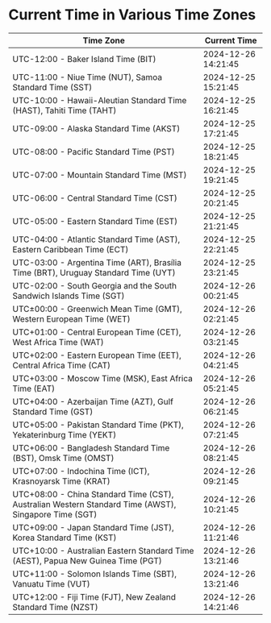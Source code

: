 # Current Time in Various Time Zones

| Time Zone | Current Time |
|-----------|--------------|
| UTC-12:00 - Baker Island Time (BIT) | 2024-12-26 14:21:45 |
| UTC-11:00 - Niue Time (NUT), Samoa Standard Time (SST) | 2024-12-25 15:21:45 |
| UTC-10:00 - Hawaii-Aleutian Standard Time (HAST), Tahiti Time (TAHT) | 2024-12-25 16:21:45 |
| UTC-09:00 - Alaska Standard Time (AKST) | 2024-12-25 17:21:45 |
| UTC-08:00 - Pacific Standard Time (PST) | 2024-12-25 18:21:45 |
| UTC-07:00 - Mountain Standard Time (MST) | 2024-12-25 19:21:45 |
| UTC-06:00 - Central Standard Time (CST) | 2024-12-25 20:21:45 |
| UTC-05:00 - Eastern Standard Time (EST) | 2024-12-25 21:21:45 |
| UTC-04:00 - Atlantic Standard Time (AST), Eastern Caribbean Time (ECT) | 2024-12-25 22:21:45 |
| UTC-03:00 - Argentina Time (ART), Brasília Time (BRT), Uruguay Standard Time (UYT) | 2024-12-25 23:21:45 |
| UTC-02:00 - South Georgia and the South Sandwich Islands Time (SGT) | 2024-12-26 00:21:45 |
| UTC±00:00 - Greenwich Mean Time (GMT), Western European Time (WET) | 2024-12-26 02:21:45 |
| UTC+01:00 - Central European Time (CET), West Africa Time (WAT) | 2024-12-26 03:21:45 |
| UTC+02:00 - Eastern European Time (EET), Central Africa Time (CAT) | 2024-12-26 04:21:45 |
| UTC+03:00 - Moscow Time (MSK), East Africa Time (EAT) | 2024-12-26 05:21:45 |
| UTC+04:00 - Azerbaijan Time (AZT), Gulf Standard Time (GST) | 2024-12-26 06:21:45 |
| UTC+05:00 - Pakistan Standard Time (PKT), Yekaterinburg Time (YEKT) | 2024-12-26 07:21:45 |
| UTC+06:00 - Bangladesh Standard Time (BST), Omsk Time (OMST) | 2024-12-26 08:21:45 |
| UTC+07:00 - Indochina Time (ICT), Krasnoyarsk Time (KRAT) | 2024-12-26 09:21:45 |
| UTC+08:00 - China Standard Time (CST), Australian Western Standard Time (AWST), Singapore Time (SGT) | 2024-12-26 10:21:45 |
| UTC+09:00 - Japan Standard Time (JST), Korea Standard Time (KST) | 2024-12-26 11:21:46 |
| UTC+10:00 - Australian Eastern Standard Time (AEST), Papua New Guinea Time (PGT) | 2024-12-26 13:21:46 |
| UTC+11:00 - Solomon Islands Time (SBT), Vanuatu Time (VUT) | 2024-12-26 13:21:46 |
| UTC+12:00 - Fiji Time (FJT), New Zealand Standard Time (NZST) | 2024-12-26 14:21:46 |
